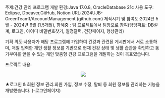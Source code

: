 주제:건강 관리 프로그램
개발 환경:Java 17.0.8, OracleDatabase 21c
사용 도구: Eclipse, Dbeaver,GitHub, Notion
URL:2024UJB-GreenTeam1/AccountManagement (github.com)
제작시기 및 참여도:2024년 5월 - 2024년 6월 (1.5개월), 
함혜중 : 팀 프로젝트에서 팀장으로 참여(담당파트: DB설계, 로그인, 아이디 비밀번호찾기, 일정달력, 건강페이지, 형상관리)

기획 의도:사용자가 해당 프로그램에 가입하여 건강과 관련된 게시판에서 서로 소통하며, 
매일 입력한 개인 생활 정보를 기반으로 현재 건강 상태 및 생활 습관을 확인하고 동기부여를 
얻을 수 있는 개인 맞춤형 건강 프로그램을 개발하는 것이 목표였습니다.

프로젝트 내용:
<p align="center">
  <img src="[https://github.com/user-attachments/assets/02b46966-54a5-48d8-a851-e1fa2c5d2afd](https://github.com/user-attachments/assets/3291ae5b-85e1-4ee4-8dbb-8cd8755e61e8)
">
</p>
★로그인 & 회원 정보 관리:회원 가입, 정보 수정, 탈퇴 등 회원 정보를 관리하는 기능을 개발했습니다.
(-로그인페이지)
